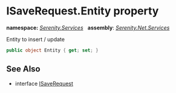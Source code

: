 # ISaveRequest.Entity property
**namespace:** *[Serenity.Services](../../README.md#serenity.services-namespace)*   **assembly**: *[Serenity.Net.Services](../../README.md)*

Entity to insert / update

```csharp
public object Entity { get; set; }
```

## See Also

* interface [ISaveRequest](../ISaveRequest.md)